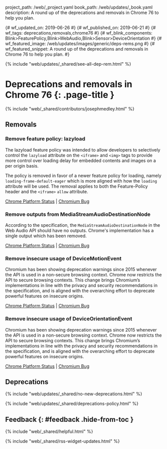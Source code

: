 project_path: /web/_project.yaml
book_path: /web/updates/_book.yaml
description: A round up of the deprecations and removals in Chrome 76 to help you plan.

{# wf_updated_on: 2019-06-26 #}
{# wf_published_on: 2019-06-21 #}
{# wf_tags: deprecations,removals,chrome76 #}
{# wf_blink_components: Blink>FeaturePolicy,Blink>WebAudio,Blink>Sensor>DeviceOrientation #}
{# wf_featured_image: /web/updates/images/generic/deps-rems.png #}
{# wf_featured_snippet: A round up of the deprecations and removals in Chrome 76 to help you plan. #}

{% include "web/updates/_shared/see-all-dep-rem.html" %}

# Deprecations and removals in Chrome 76 {: .page-title }

{% include "web/_shared/contributors/josephmedley.html" %}

## Removals

### Remove feature policy: lazyload

The lazyload feature policy was intended to allow developers to selectively
control the `lazyload` attribute on the `<iframe>` and `<img>` tags to provide more
control over loading delay for embedded contents and images on a per origin
basis. 

The policy is removed in favor of a newer feature policy for loading, namely
`loading-frame-default-eager` which is more aligned with how the `loading`
attribute will be used. The removal applies to both the Feature-Policy header
and the `<iframe>` `allow` attribute.

[Chrome Platform Status](https://www.chromestatus.com/feature/5641405942726656) &#124;
[Chromium Bug](https://crbug.com/869492)

### Remove outputs from MediaStreamAudioDestinationNode

According to the specification, the `MediaStreamAudioDestinationNode` in the Web
Audio API should have no outputs. Chrome's implementation has a single output
which has been removed.

[Chrome Platform Status](https://www.chromestatus.com/feature/5702493226926080) &#124;
[Chromium Bug](https://crbug.com/691806)

### Remove insecure usage of DeviceMotionEvent

Chromium has been showing deprecation warnings since 2015 whenever the API is
used in a non-secure browsing context. Chrome now restricts the API to secure
browsing contexts. This change brings Chromium’s implementations in line with
the privacy and security recommendations in the specification, and is aligned
with the overarching effort to deprecate powerful features on insecure origins.

[Chrome Platform Status](https://www.chromestatus.com/feature/5688035094036480) &#124;
[Chromium Bug](https://crbug.com/932078)


### Remove insecure usage of DeviceOrientationEvent

Chromium has been showing deprecation warnings since 2015 whenever the API is
used in a non-secure browsing context. Chrome now restricts the API to secure
browsing contexts. This change brings Chromium’s implementations in line with
the privacy and security recommendations in the specification, and is aligned
with the overarching effort to deprecate powerful features on insecure origins.

[Chrome Platform Status](https://www.chromestatus.com/feature/5468407470227456) &#124;
[Chromium Bug](https://crbug.com/932078)

## Deprecations

{% include "web/updates/_shared/no-new-deprecations.html" %}

{% include "web/updates/_shared/deprecations-policy.html" %}

## Feedback {: #feedback .hide-from-toc }

{% include "web/_shared/helpful.html" %}

{% include "web/_shared/rss-widget-updates.html" %}
